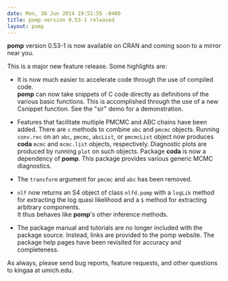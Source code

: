 ```yaml
---
date: Mon, 30 Jun 2014 19:51:55 -0400
title: pomp version 0.53-1 released
layout: pomp
---
```


**pomp** version 0.53-1 is now available on CRAN and coming soon to a mirror near you.

This is a major new feature release.  Some highlights are:

- It is now much easier to accelerate code through the use of compiled code.  
  **pomp** can now take snippets of C code directly as definitions of the various basic functions. This is accomplished through the use of a new Csnippet function. See the "sir" demo for a demonstration.

- Features that facilitate multiple PMCMC and ABC chains have been added.
  There are `c` methods to combine `abc` and `pmcmc` objects. 
  Running `conv.rec` on an `abc`, `pmcmc`, `abcList`, or `pmcmcList` object now produces **coda** `mcmc` and `mcmc.list` objects, respectively. 
  Diagnostic plots are produced by running `plot` on such objects. 
  Package **coda** is now a dependency of **pomp**.
  This package provides various generic MCMC diagnostics.

- The `transform` argument for `pmcmc` and `abc` has been removed.

- `nlf` now returns an S4 object of class `nlfd.pomp` with a `logLik` method for extracting the log quasi likelihood and a `$` method for extracting arbitrary components.  
  It thus behaves like **pomp**&apos;s other inference methods.

- The package manual and tutorials are no longer included with the package source. 
  Instead, links are provided to the pomp website.
  The package help pages have been revisited for accuracy and completeness.

As always, please send bug reports, feature requests, and other questions to kingaa at umich.edu.

